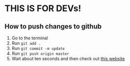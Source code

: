 <!--HEY!!! IF YOU SEE THIS TEXT, INSTEAD PREVIEW THE MARKDOWN FILE IN THE GITHUB REPOSITORY https://github.com/Someone68/CELESTRIX -->

# THIS IS FOR DEVs!

## How to push changes to github

1. Go to the terminal
2. Run `git add .`
3. Run `git commit -m update`
4. Run `git push origin master`
5. Wait about ten seconds and then check out [this website](https://celestrix.netlify.app/)
